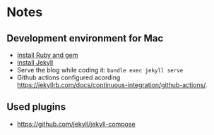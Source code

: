 # Notes

## Development environment for Mac

- [Install Ruby and gem](https://www.moncefbelyamani.com/how-to-install-xcode-homebrew-git-rvm-ruby-on-mac/?utm_source=stackoverflow#step-2-install-chruby-and-the-latest-ruby-with-ruby-install)
- [Install Jekyll](https://jekyllrb.com/docs/#instructions)
- Serve the blog while coding it: `bundle exec jekyll serve`
- Github actions configured acording https://jekyllrb.com/docs/continuous-integration/github-actions/.

## Used plugins

- https://github.com/jekyll/jekyll-compose
